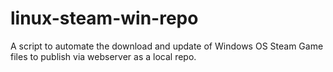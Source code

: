 linux-steam-win-repo
====================

A script to automate the download and update of Windows OS Steam Game files to publish via webserver as a local repo.
